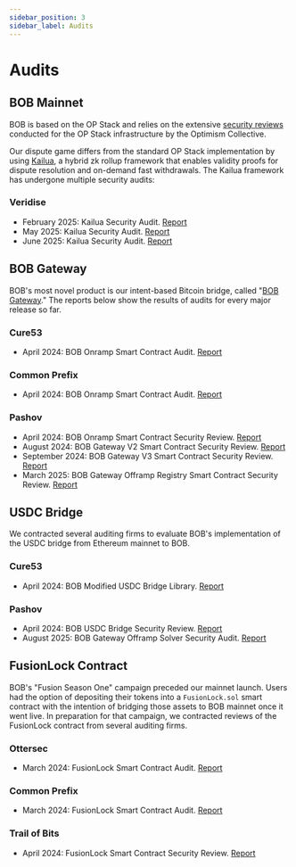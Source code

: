 ```yaml
---
sidebar_position: 3
sidebar_label: Audits
---
```


# Audits

## BOB Mainnet

BOB is based on the OP Stack and relies on the extensive [security reviews](https://github.com/ethereum-optimism/optimism/tree/v1.1.4/technical-documents/security-reviews) conducted for the OP Stack infrastructure by the Optimism Collective.

Our dispute game differs from the standard OP Stack implementation by using [Kailua](https://github.com/risc0/kailua), a hybrid zk rollup framework that enables validity proofs for dispute resolution and on-demand fast withdrawals. The Kailua framework has undergone multiple security audits:

### Veridise

- February 2025: Kailua Security Audit. [Report](veridise-kailua-20250217.pdf)
- May 2025: Kailua Security Audit. [Report](veridise-kailua-20250522.pdf)
- June 2025: Kailua Security Audit. [Report](veridise-kailua-20250616.pdf)

## BOB Gateway

BOB's most novel product is our intent-based Bitcoin bridge, called "[BOB Gateway](/docs/user-hub/onboard-to-bob/bob-gateway/)." The reports below show the results of audits for every major release so far.

### Cure53

- April 2024: BOB Onramp Smart Contract Audit. [Report](BOB-02-WP2-report.pdf)

### Common Prefix

- April 2024: BOB Onramp Smart Contract Audit. [Report](Common-Prefix-Audit-Report-2024.pdf)

### Pashov

- April 2024: BOB Onramp Smart Contract Security Review. [Report](Pashov-Audit-Report-2024-v1.pdf)
- August 2024: BOB Gateway V2 Smart Contract Security Review. [Report](Pashov-Audit-Report-2024-v2.pdf)
- September 2024: BOB Gateway V3 Smart Contract Security Review. [Report](Pashov-Audit-Report-2024-v3.pdf)
- March 2025: BOB Gateway Offramp Registry Smart Contract Security Review. [Report](BOB-security-review_2025-03-17.pdf)

## USDC Bridge

We contracted several auditing firms to evaluate BOB's implementation of the USDC bridge from Ethereum mainnet to BOB.

### Cure53

- April 2024: BOB Modified USDC Bridge Library. [Report](BOB-02-WP1-report.pdf)

### Pashov

- April 2024: BOB USDC Bridge Security Review. [Report](BOB-USDCBridge-security-review.pdf)
- August 2025: BOB Gateway Offramp Solver Security Audit. [Report](Pashov-Audit-Report-2025-offramp-solver.pdf)

## FusionLock Contract

BOB's "Fusion Season One" campaign preceded our mainnet launch. Users had the option of depositing their tokens into a `FusionLock.sol` smart contract with the intention of bridging those assets to BOB mainnet once it went live. In preparation for that campaign, we contracted reviews of the FusionLock contract from several auditing firms.

### Ottersec

- March 2024: FusionLock Smart Contract Audit. [Report](FusionLock-Ottersec.pdf)

### Common Prefix

- March 2024: FusionLock Smart Contract Audit. [Report](FusionLock-Common_Prefix.pdf)

### Trail of Bits

- April 2024: FusionLock Smart Contract Security Review. [Report](FusionLock-Trail_of_Bits.pdf)
